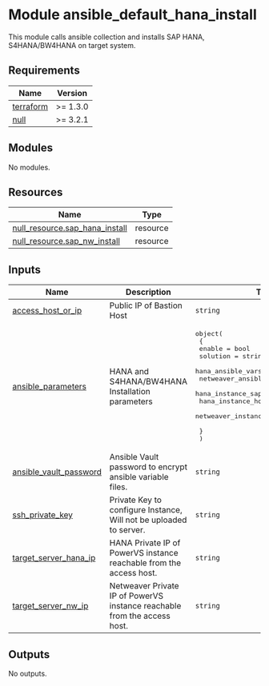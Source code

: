 # Module ansible_default_hana_install

This module calls ansible collection and installs SAP HANA, S4HANA/BW4HANA on target system.

<!-- BEGINNING OF PRE-COMMIT-TERRAFORM DOCS HOOK -->
## Requirements

| Name | Version |
|------|---------|
| <a name="requirement_terraform"></a> [terraform](#requirement\_terraform) | >= 1.3.0 |
| <a name="requirement_null"></a> [null](#requirement\_null) | >= 3.2.1 |

## Modules

No modules.

## Resources

| Name | Type |
|------|------|
| [null_resource.sap_hana_install](https://registry.terraform.io/providers/hashicorp/null/latest/docs/resources/resource) | resource |
| [null_resource.sap_nw_install](https://registry.terraform.io/providers/hashicorp/null/latest/docs/resources/resource) | resource |

## Inputs

| Name | Description | Type | Default | Required |
|------|-------------|------|---------|:--------:|
| <a name="input_access_host_or_ip"></a> [access\_host\_or\_ip](#input\_access\_host\_or\_ip) | Public IP of Bastion Host | `string` | n/a | yes |
| <a name="input_ansible_parameters"></a> [ansible\_parameters](#input\_ansible\_parameters) | HANA and S4HANA/BW4HANA Installation parameters | <pre>object(<br>    {<br>      enable                      = bool<br>      solution                    = string<br>      hana_ansible_vars           = map(any)<br>      netweaver_ansible_vars      = map(any)<br>      hana_instance_sap_ip        = string<br>      hana_instance_hostname      = string<br>      netweaver_instance_hostname = string<br><br>    }<br>  )</pre> | n/a | yes |
| <a name="input_ansible_vault_password"></a> [ansible\_vault\_password](#input\_ansible\_vault\_password) | Ansible Vault password to encrypt ansible variable files. | `string` | n/a | yes |
| <a name="input_ssh_private_key"></a> [ssh\_private\_key](#input\_ssh\_private\_key) | Private Key to configure Instance, Will not be uploaded to server. | `string` | n/a | yes |
| <a name="input_target_server_hana_ip"></a> [target\_server\_hana\_ip](#input\_target\_server\_hana\_ip) | HANA Private IP of PowerVS instance reachable from the access host. | `string` | n/a | yes |
| <a name="input_target_server_nw_ip"></a> [target\_server\_nw\_ip](#input\_target\_server\_nw\_ip) | Netweaver Private IP of PowerVS instance reachable from the access host. | `string` | n/a | yes |

## Outputs

No outputs.
<!-- END OF PRE-COMMIT-TERRAFORM DOCS HOOK -->
